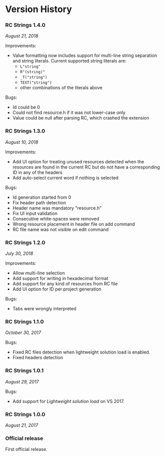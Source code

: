 # Version History

### RC Strings 1.4.0
*August 21, 2018*

Improvements:
* Value formatting now includes support for multi-line string separation and string literals. 
	Current supported string literals are:
	- `L"string"`
	- `R"(string)"`
	- `_T("string")`
	- `TEXT("string")`
	- other combinations of the literals above

Bugs:
* Id could be 0
* Could not find resource.h if it was not lower-case only
* Value could be null after parsing RC, which crashed the extension

### RC Strings 1.3.0
*August 10, 2018*

Improvements:

* Add UI option for treating unused resources detected when the resources are found in the current RC but do not have a corresponding ID in any of the headers
* Add auto-select current word if nothing is selected

Bugs:

* Id generation started from 0
* Fix header path detection
* Header name was mandatory "resource.h"
* Fix UI input validation
* Consecutive white-spaces were removed
* Wrong resource placement in header file on add command
* RC file name was not visible on edit command

### RC Strings 1.2.0
*July 30, 2018*

Improvements:

* Allow multi-line selection
* Add support for writing in hexadecimal format
* Add support for any kind of resources from RC file
* Add UI option for ID per project generation

Bugs:

* Tabs were wrongly interpreted

### RC Strings 1.1.0
*October 30, 2017*

Bugs:

* Fixed RC files detection when lightweight solution load is enabled.
* Fixed headers detection

### RC Strings 1.0.1
*August 29, 2017*

Bugs:

* Add support for *Lightweight solution load* on VS 2017.

### RC Strings 1.0.0
*August 21, 2017*

### Official release
First official release.

